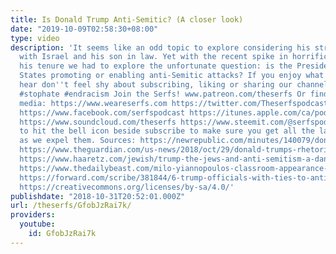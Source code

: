 ```yaml
---
title: Is Donald Trump Anti-Semitic? (A closer look)
date: "2019-10-09T02:58:30+08:00"
type: video
description: 'It seems like an odd topic to explore considering his strong partnerships
  with Israel and his son in law. Yet with the recent spike in horrific attacks under
  his tenure we had to explore the unfortunate question: is the President of the United
  States promoting or enabling anti-Semitic attacks? If you enjoy what you see and
  hear don''t feel shy about subscribing, liking or sharing our channel. #antisemitic
  #stophate #endracism Join the Serfs! www.patreon.com/theserfs Or find us on social
  media: https://www.weareserfs.com https://twitter.com/Theserfspodcast https://www.instagram.com/serfspodcast/
  https://www.facebook.com/serfspodcast https://itunes.apple.com/ca/podcast/the-serfs/id1226102303?mt=2
  https://www.soundcloud.com/theserfs https://www.steemit.com/@serfspodcast/ Be sure
  to hit the bell icon beside subscribe to make sure you get all the latest updates
  as we expel them. Sources: https://newrepublic.com/minutes/140079/donald-trump-strange-pro-israel-anti-semitic-dance
  https://www.theguardian.com/us-news/2018/oct/29/donald-trumps-rhetoric-has-stoked-antisemitism-and-hatred-experts-warn
  https://www.haaretz.com/jewish/trump-the-jews-and-anti-semitism-a-dangerous-double-game-1.6601063
  https://www.thedailybeast.com/milo-yiannopoulos-classroom-appearance-at-nyu-canceled
  https://forward.com/scribe/381844/6-trump-officials-with-ties-to-anti-semites/ https://commons.wikimedia.org/wiki/Category:Douglas_Domenech#/media/File:Domenech-HiRes.jpg
  https://creativecommons.org/licenses/by-sa/4.0/'
publishdate: "2018-10-31T20:52:01.000Z"
url: /theserfs/GfobJzRai7k/
providers:
  youtube:
    id: GfobJzRai7k
---
```

